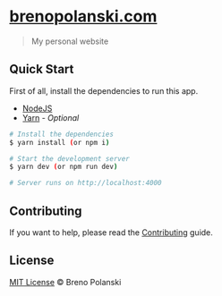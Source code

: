 # [brenopolanski.com](http://brenopolanski.com/)

> My personal website

## Quick Start

First of all, install the dependencies to run this app.

- [NodeJS](http://nodejs.org/)
- [Yarn](https://yarnpkg.com/lang/en/docs/cli/install/) - *Optional*

```bash
# Install the dependencies
$ yarn install (or npm i)

# Start the development server
$ yarn dev (or npm run dev)

# Server runs on http://localhost:4000
```

## Contributing

If you want to help, please read the [Contributing](https://github.com/brenopolanski/brenopolanski.github.io/blob/development/CONTRIBUTING.md) guide.

## License

[MIT License](http://brenopolanski.mit-license.org/) © Breno Polanski
